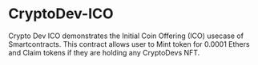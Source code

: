 # CryptoDev-ICO

Crypto Dev ICO demonstrates the Initial Coin Offering (ICO) usecase of Smartcontracts.
This contract allows user to Mint token for 0.0001 Ethers and Claim tokens if they are holding any CryptoDevs NFT.
